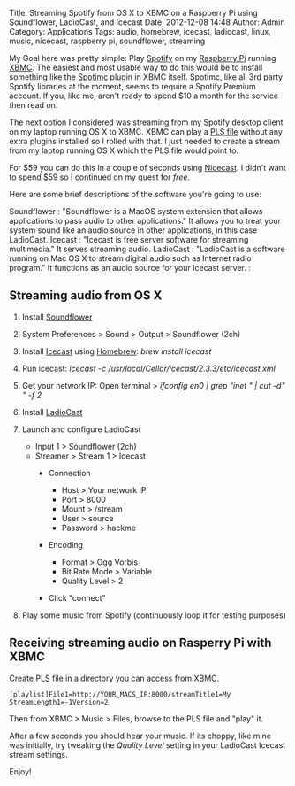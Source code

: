 Title: Streaming Spotify from OS X to XBMC on a Raspberry Pi using Soundflower, LadioCast, and Icecast
Date: 2012-12-08 14:48
Author: Admin
Category: Applications
Tags: audio, homebrew, icecast, ladiocast, linux, music, nicecast, raspberry pi, soundflower, streaming

My Goal here was pretty simple: Play [Spotify][] on my [Raspberry Pi][]
running [XBMC][]. The easiest and most usable way to do this would be to
install something like the [Spotimc][] plugin in XBMC itself. Spotimc,
like all 3rd party Spotify libraries at the moment, seems to require a
Spotify Premium account. If you, like me, aren't ready to spend \$10 a
month for the service then read on.

The next option I considered was streaming from my Spotify desktop
client on my laptop running OS X to XBMC. XBMC can play a [PLS file][]
without any extra plugins installed so I rolled with that. I just needed
to create a stream from my laptop running OS X which the PLS file would
point to.

For \$59 you can do this in a couple of seconds using [Nicecast][]. I
didn't want to spend \$59 so I continued on my quest for *free*.

Here are some brief descriptions of the software you're going to use:

Soundflower
:   "Soundflower is a MacOS system extension that allows applications to
    pass audio to other applications." It allows you to treat your
    system sound like an audio source in other applications, in this
    case LadioCast.
Icecast
:   "Icecast is free server software for streaming multimedia." It
    serves streaming audio.
LadioCast
:   "LadioCast is a software running on Mac OS X to stream digital audio
    such as Internet radio program." It functions as an audio source for
    your Icecast server.
:

## Streaming audio from OS X

1.  Install [Soundflower][]
2.  System Preferences \> Sound \> Output \> Soundflower (2ch)
3.  Install [Icecast][] using [Homebrew][]: *brew install icecast*
4.  Run icecast: *icecast -c
    /usr/local/Cellar/icecast/2.3.3/etc/icecast.xml*
5.  Get your network IP: Open terminal \> *ifconfig en0 | grep "inet " |
    cut -d" " -f 2*
6.  Install [LadioCast][]
7.  Launch and configure LadioCast
    -   Input 1 \> Soundflower (2ch)
    -   Streamer \> Stream 1 \> Icecast
        -   Connection
            -   Host \> Your network IP
            -   Port \> 8000
            -   Mount \> /stream
            -   User \> source
            -   Password \> hackme

        -   Encoding
            -   Format \> Ogg Vorbis
            -   Bit Rate Mode \> Variable
            -   Quality Level \> 2

        -   Click "connect"

8.  Play some music from Spotify (continuously loop it for testing
    purposes)

## Receiving streaming audio on Rasperry Pi with XBMC

Create PLS file in a directory you can access from XBMC.

~~~~ {name="code"}
[playlist]File1=http://YOUR_MACS_IP:8000/streamTitle1=My StreamLength1=-1Version=2
~~~~

Then from XBMC \> Music \> Files, browse to the PLS file and "play" it.

After a few seconds you should hear your music. If its choppy, like mine
was initially, try tweaking the *Quality Level* setting in your
LadioCast Icecast stream settings.

Enjoy!

[Spotify]: http://www.spotify.com
  [Raspberry Pi]: http://www.raspberrypi.org/
  [XBMC]: http://xbmc.org/
  [Spotimc]: https://github.com/mazkolain/spotimc
  [PLS file]: http://en.wikipedia.org/wiki/PLS_(file_format)
  [Nicecast]: http://www.rogueamoeba.com/nicecast/
  [Soundflower]: http://code.google.com/p/soundflower/
  [Icecast]: http://www.icecast.org/
  [Homebrew]: http://mxcl.github.com/homebrew/
  [LadioCast]: https://itunes.apple.com/us/app/ladiocast/id411213048?mt=12
